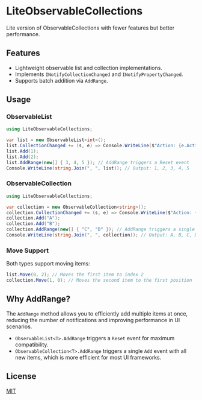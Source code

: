 
# LiteObservableCollections

Lite version of ObservableCollections with fewer features but better performance.

## Features

- Lightweight observable list and collection implementations.
- Implements `INotifyCollectionChanged` and `INotifyPropertyChanged`.
- Supports batch addition via `AddRange`.

## Usage

### ObservableList<T>

```csharp
using LiteObservableCollections;

var list = new ObservableList<int>();
list.CollectionChanged += (s, e) => Console.WriteLine($"Action: {e.Action}");
list.Add(1);
list.Add(2);
list.AddRange(new[] { 3, 4, 5 }); // AddRange triggers a Reset event
Console.WriteLine(string.Join(", ", list)); // Output: 1, 2, 3, 4, 5
```

### ObservableCollection<T>

```csharp
using LiteObservableCollections;

var collection = new ObservableCollection<string>();
collection.CollectionChanged += (s, e) => Console.WriteLine($"Action: {e.Action}");
collection.Add("A");
collection.Add("B");
collection.AddRange(new[] { "C", "D" }); // AddRange triggers a single Add event with all new items
Console.WriteLine(string.Join(", ", collection)); // Output: A, B, C, D
```

### Move Support

Both types support moving items:

```csharp
list.Move(0, 2); // Moves the first item to index 2
collection.Move(1, 0); // Moves the second item to the first position
```

## Why AddRange?

The `AddRange` method allows you to efficiently add multiple items at once, reducing the number of notifications and improving performance in UI scenarios.

- `ObservableList<T>.AddRange` triggers a `Reset` event for maximum compatibility.
- `ObservableCollection<T>.AddRange` triggers a single `Add` event with all new items, which is more efficient for most UI frameworks.

## License

[MIT](LICENSE)

